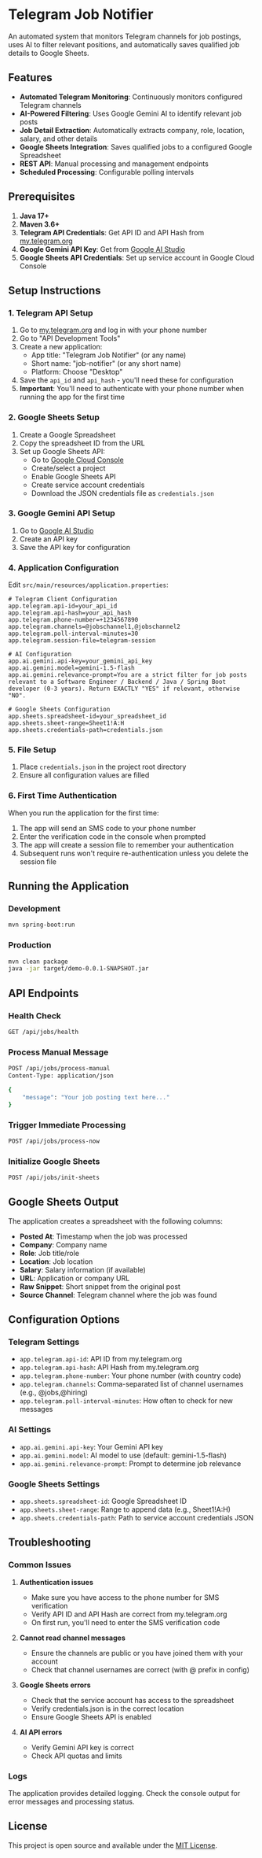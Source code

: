 # Telegram Job Notifier

An automated system that monitors Telegram channels for job postings, uses AI to filter relevant positions, and automatically saves qualified job details to Google Sheets.

## Features

- **Automated Telegram Monitoring**: Continuously monitors configured Telegram channels
- **AI-Powered Filtering**: Uses Google Gemini AI to identify relevant job posts
- **Job Detail Extraction**: Automatically extracts company, role, location, salary, and other details
- **Google Sheets Integration**: Saves qualified jobs to a configured Google Spreadsheet
- **REST API**: Manual processing and management endpoints
- **Scheduled Processing**: Configurable polling intervals

## Prerequisites

1. **Java 17+**
2. **Maven 3.6+**
3. **Telegram API Credentials**: Get API ID and API Hash from [my.telegram.org](https://my.telegram.org)
4. **Google Gemini API Key**: Get from [Google AI Studio](https://aistudio.google.com/)
5. **Google Sheets API Credentials**: Set up service account in Google Cloud Console

## Setup Instructions

### 1. Telegram API Setup
1. Go to [my.telegram.org](https://my.telegram.org) and log in with your phone number
2. Go to "API Development Tools"
3. Create a new application:
   - App title: "Telegram Job Notifier" (or any name)
   - Short name: "job-notifier" (or any short name)
   - Platform: Choose "Desktop"
4. Save the `api_id` and `api_hash` - you'll need these for configuration
5. **Important**: You'll need to authenticate with your phone number when running the app for the first time

### 2. Google Sheets Setup
1. Create a Google Spreadsheet
2. Copy the spreadsheet ID from the URL
3. Set up Google Sheets API:
   - Go to [Google Cloud Console](https://console.cloud.google.com/)
   - Create/select a project
   - Enable Google Sheets API
   - Create service account credentials
   - Download the JSON credentials file as `credentials.json`

### 3. Google Gemini API Setup
1. Go to [Google AI Studio](https://aistudio.google.com/)
2. Create an API key
3. Save the API key for configuration

### 4. Application Configuration
Edit `src/main/resources/application.properties`:

```properties
# Telegram Client Configuration  
app.telegram.api-id=your_api_id
app.telegram.api-hash=your_api_hash
app.telegram.phone-number=+1234567890
app.telegram.channels=@jobschannel1,@jobschannel2
app.telegram.poll-interval-minutes=30
app.telegram.session-file=telegram-session

# AI Configuration
app.ai.gemini.api-key=your_gemini_api_key
app.ai.gemini.model=gemini-1.5-flash
app.ai.gemini.relevance-prompt=You are a strict filter for job posts relevant to a Software Engineer / Backend / Java / Spring Boot developer (0-3 years). Return EXACTLY "YES" if relevant, otherwise "NO".

# Google Sheets Configuration
app.sheets.spreadsheet-id=your_spreadsheet_id
app.sheets.sheet-range=Sheet1!A:H
app.sheets.credentials-path=credentials.json
```

### 5. File Setup
1. Place `credentials.json` in the project root directory
2. Ensure all configuration values are filled

### 6. First Time Authentication
When you run the application for the first time:
1. The app will send an SMS code to your phone number
2. Enter the verification code in the console when prompted
3. The app will create a session file to remember your authentication
4. Subsequent runs won't require re-authentication unless you delete the session file

## Running the Application

### Development
```bash
mvn spring-boot:run
```

### Production
```bash
mvn clean package
java -jar target/demo-0.0.1-SNAPSHOT.jar
```

## API Endpoints

### Health Check
```bash
GET /api/jobs/health
```

### Process Manual Message
```bash
POST /api/jobs/process-manual
Content-Type: application/json

{
    "message": "Your job posting text here..."
}
```

### Trigger Immediate Processing
```bash
POST /api/jobs/process-now
```

### Initialize Google Sheets
```bash
POST /api/jobs/init-sheets
```

## Google Sheets Output

The application creates a spreadsheet with the following columns:
- **Posted At**: Timestamp when the job was processed
- **Company**: Company name
- **Role**: Job title/role
- **Location**: Job location
- **Salary**: Salary information (if available)
- **URL**: Application or company URL
- **Raw Snippet**: Short snippet from the original post
- **Source Channel**: Telegram channel where the job was found

## Configuration Options

### Telegram Settings
- `app.telegram.api-id`: API ID from my.telegram.org
- `app.telegram.api-hash`: API Hash from my.telegram.org  
- `app.telegram.phone-number`: Your phone number (with country code)
- `app.telegram.channels`: Comma-separated list of channel usernames (e.g., @jobs,@hiring)
- `app.telegram.poll-interval-minutes`: How often to check for new messages

### AI Settings
- `app.ai.gemini.api-key`: Your Gemini API key
- `app.ai.gemini.model`: AI model to use (default: gemini-1.5-flash)
- `app.ai.gemini.relevance-prompt`: Prompt to determine job relevance

### Google Sheets Settings
- `app.sheets.spreadsheet-id`: Google Spreadsheet ID
- `app.sheets.sheet-range`: Range to append data (e.g., Sheet1!A:H)
- `app.sheets.credentials-path`: Path to service account credentials JSON

## Troubleshooting

### Common Issues

1. **Authentication issues**
   - Make sure you have access to the phone number for SMS verification
   - Verify API ID and API Hash are correct from my.telegram.org
   - On first run, you'll need to enter the SMS verification code

2. **Cannot read channel messages**
   - Ensure the channels are public or you have joined them with your account
   - Check that channel usernames are correct (with @ prefix in config)

2. **Google Sheets errors**
   - Check that the service account has access to the spreadsheet
   - Verify credentials.json is in the correct location
   - Ensure Google Sheets API is enabled

3. **AI API errors**
   - Verify Gemini API key is correct
   - Check API quotas and limits

### Logs
The application provides detailed logging. Check the console output for error messages and processing status.

## License

This project is open source and available under the [MIT License](LICENSE).
